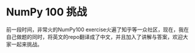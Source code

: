 # NumPy 100 挑战

前一段时间，非常火的NumPy100 exercise火遍了知乎等一众社区，现在，我在自己做题的同时，将英文的repo翻译成了中文，并且加入了讲解与答案，欢迎大家一起来挑战。
